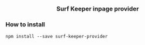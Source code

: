 <p align="center">
    <h3 align="center">Surf Keeper inpage provider</h3>
</p>

### How to install

```shell
npm install --save surf-keeper-provider
```

